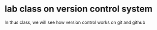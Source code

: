 # lab class on version control system 
In thus class, we will see how version control works on git and github
